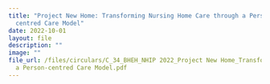 ```yaml
---
title: "Project New Home: Transforming Nursing Home Care through a Person
  centred Care Model"
date: 2022-10-01
layout: file
description: ""
image: ""
file_url: /files/circulars/C_34_BHEH_NHIP 2022_Project New Home_Transforming NH Care thru
  a Person-centred Care Model.pdf
---
```

